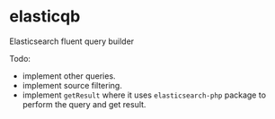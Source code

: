 # elasticqb
Elasticsearch fluent query builder

Todo:
* implement other queries.
* implement source filtering.
* implement `getResult` where it uses `elasticsearch-php` package to perform the query and get result.
